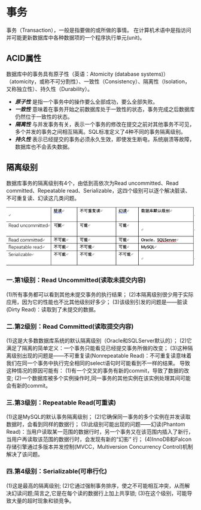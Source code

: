 # 事务

事务（Transaction），一般是指要做的或所做的事情。 在计算机术语中是指访问并可能更新数据库中各种数据项的一个程序执行单元(unit)。

## ACID属性

数据库中的事务具有原子性（英语：Atomicity (database systems)）（atomicity，或称不可分割性）、一致性（Consistency）、隔离性（Isolation，又称独立性）、持久性（Durability）。

- ***原子性*** 是指一个事务中的操作要么全部成功，要么全部失败。
- ***一致性*** 意味着在事务开始之前数据库处于一致性的状态，事务完成之后数据库仍然位于一致性的状态。
- ***隔离性*** 与并发事务有关，表示一个事务的修改在提交之前对其他事务不可见，多个并发的事务之间相互隔离。SQL标准定义了4种不同的事务隔离级别。
- ***持久性*** 表示已经提交的事务必须永久生效，即使发生断电，系统崩溃等故障，数据库也不会丢失数据。

## 隔离级别

数据库事务的隔离级别有4个，由低到高依次为Read uncommitted、Read committed、Repeatable read、Serializable，这四个级别可以逐个解决脏读、不可重复读、幻读这几类问题。

![](./img/tra_01.png)

### 一.第1级别：Read Uncommitted(读取未提交内容)

(1)所有事务都可以看到其他未提交事务的执行结果；
(2)本隔离级别很少用于实际应用，因为它的性能也不比其他级别好多少；
(3)该级别引发的问题是——脏读(Dirty Read)：读取到了未提交的数据。

### 二.第2级别：Read Committed(读取提交内容)

(1)这是大多数数据库系统的默认隔离级别（Oracle和SQLServer默认的）；
(2)它满足了隔离的简单定义：一个事务只能看见已经提交事务所做的改变；
(3)这种隔离级别出现的问题是——不可重复读(Nonrepeatable Read)：不可重复读意味着我们在同一个事务中执行完全相同的select语句时可能看到不一样的结果。
导致这种情况的原因可能有：
(1)有一个交叉的事务有新的commit，导致了数据的改变;
(2)一个数据库被多个实例操作时,同一事务的其他实例在该实例处理其间可能会有新的commit。

### 三.第3级别：Repeatable Read(可重读)

(1)这是MySQL的默认事务隔离级别；
(2)它确保同一事务的多个实例在并发读取数据时，会看到同样的数据行；
(3)此级别可能出现的问题——幻读(Phantom Read)：当用户读取某一范围的数据行时，另一个事务又在该范围内插入了新行，当用户再读取该范围的数据行时，会发现有新的“幻影” 行；
(4)InnoDB和Falcon存储引擎通过多版本并发控制(MVCC，Multiversion Concurrency Control)机制解决了该问题。

### 四.第4级别：Serializable(可串行化)

(1)这是最高的隔离级别;
(2)它通过强制事务排序，使之不可能相互冲突，从而解决幻读问题;简言之,它是在每个读的数据行上加上共享锁;
(3)在这个级别，可能导致大量的超时现象和锁竞争。